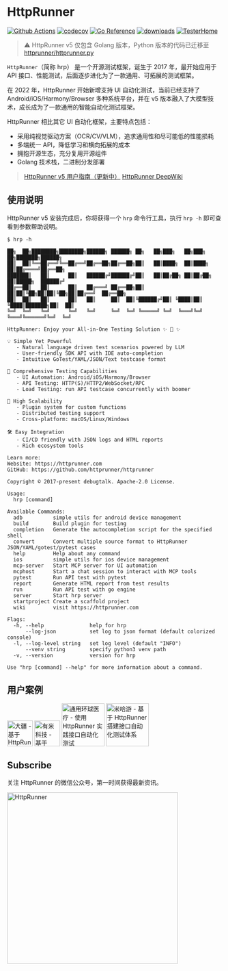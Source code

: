 # HttpRunner

[![Github Actions](https://github.com/httprunner/httprunner/actions/workflows/unittest.yml/badge.svg)](https://github.com/httprunner/httprunner/actions)
[![codecov](https://codecov.io/gh/httprunner/httprunner/branch/master/graph/badge.svg)](https://codecov.io/gh/httprunner/httprunner)
[![Go Reference](https://pkg.go.dev/badge/github.com/httprunner/httprunner.svg)](https://pkg.go.dev/github.com/httprunner/httprunner)
[![downloads](https://pepy.tech/badge/httprunner)](https://pepy.tech/project/httprunner)
[![TesterHome](https://img.shields.io/badge/TTF-TesterHome-2955C5.svg)](https://testerhome.com/github_statistics)

> ⚠️ HttpRunner v5 仅包含 Golang 版本，Python 版本的代码已迁移至 [httprunner/httprunner.py](https://github.com/httprunner/httprunner.py)

`HttpRunner`（简称 hrp） 是一个开源测试框架，诞生于 2017 年，最开始应用于 API 接口、性能测试，后面逐步进化为了一款通用、可拓展的测试框架。

在 2022 年，HttpRunner 开始新增支持 UI 自动化测试，当前已经支持了 Android/iOS/Harmony/Browser 多种系统平台，并在 v5 版本融入了大模型技术，成长成为了一款通用的智能自动化测试框架。

HttpRunner 相比其它 UI 自动化框架，主要特点包括：

- 采用纯视觉驱动方案（OCR/CV/VLM），追求通用性和尽可能低的性能损耗
- 多端统一 API，降低学习和横向拓展的成本
- 拥抱开源生态，充分复用开源组件
- Golang 技术栈，二进制分发部署

> [HttpRunner v5 用户指南（更新中）](https://debugtalk.feishu.cn/wiki/RqGuw17bsizGTik9WuNcGQyhnaf)
> [HttpRunner DeepWiki](https://deepwiki.com/httprunner/httprunner)

## 使用说明

HttpRunner v5 安装完成后，你将获得一个 `hrp` 命令行工具，执行 `hrp -h` 即可查看到参数帮助说明。

```text
$ hrp -h

██╗  ██╗████████╗████████╗██████╗ ██████╗ ██╗   ██╗███╗   ██╗███╗   ██╗███████╗██████╗
██║  ██║╚══██╔══╝╚══██╔══╝██╔══██╗██╔══██╗██║   ██║████╗  ██║████╗  ██║██╔════╝██╔══██╗
███████║   ██║      ██║   ██████╔╝██████╔╝██║   ██║██╔██╗ ██║██╔██╗ ██║█████╗  ██████╔╝
██╔══██║   ██║      ██║   ██╔═══╝ ██╔══██╗██║   ██║██║╚██╗██║██║╚██╗██║██╔══╝  ██╔══██╗
██║  ██║   ██║      ██║   ██║     ██║  ██║╚██████╔╝██║ ╚████║██║ ╚████║███████╗██║  ██║
╚═╝  ╚═╝   ╚═╝      ╚═╝   ╚═╝     ╚═╝  ╚═╝ ╚═════╝ ╚═╝  ╚═══╝╚═╝  ╚═══╝╚══════╝╚═╝  ╚═╝

HttpRunner: Enjoy your All-in-One Testing Solution ✨ 🚀 ✨

💡 Simple Yet Powerful
   - Natural language driven test scenarios powered by LLM
   - User-friendly SDK API with IDE auto-completion
   - Intuitive GoTest/YAML/JSON/Text testcase format

📌 Comprehensive Testing Capabilities
   - UI Automation: Android/iOS/Harmony/Browser
   - API Testing: HTTP(S)/HTTP2/WebSocket/RPC
   - Load Testing: run API testcase concurrently with boomer

🧩 High Scalability
   - Plugin system for custom functions
   - Distributed testing support
   - Cross-platform: macOS/Linux/Windows

🛠 Easy Integration
   - CI/CD friendly with JSON logs and HTML reports
   - Rich ecosystem tools

Learn more:
Website: https://httprunner.com
GitHub: https://github.com/httprunner/httprunner

Copyright © 2017-present debugtalk. Apache-2.0 License.

Usage:
  hrp [command]

Available Commands:
  adb          simple utils for android device management
  build        Build plugin for testing
  completion   Generate the autocompletion script for the specified shell
  convert      Convert multiple source format to HttpRunner JSON/YAML/gotest/pytest cases
  help         Help about any command
  ios          simple utils for ios device management
  mcp-server   Start MCP server for UI automation
  mcphost      Start a chat session to interact with MCP tools
  pytest       Run API test with pytest
  report       Generate HTML report from test results
  run          Run API test with go engine
  server       Start hrp server
  startproject Create a scaffold project
  wiki         visit https://httprunner.com

Flags:
  -h, --help               help for hrp
      --log-json           set log to json format (default colorized console)
  -l, --log-level string   set log level (default "INFO")
      --venv string        specify python3 venv path
  -v, --version            version for hrp

Use "hrp [command] --help" for more information about a command.
```

## 用户案例

<a href="https://httprunner.com/docs/cases/dji-ibg"><img src="https://httprunner.com/image/logo/dji.jpeg" title="大疆 - 基于 HttpRunner 构建完整的自动化测试体系" width="60"></a>
<a href="https://httprunner.com/docs/cases/youmi"><img src="https://httprunner.com/image/logo/youmi.png" title="有米科技 - 基于 HttpRunner 建设自动化测试平台" width="60"></a>
<a href="https://httprunner.com/docs/cases/umcare"><img src="https://httprunner.com/image/logo/umcare.png" title="通用环球医疗 - 使用 HttpRunner 实践接口自动化测试" width="100"></a>
<a href="https://httprunner.com/docs/cases/mihoyo"><img src="https://httprunner.com/image/logo/miHoYo.png" title="米哈游 - 基于 HttpRunner 搭建接口自动化测试体系" width="100"></a>

## Subscribe

关注 HttpRunner 的微信公众号，第一时间获得最新资讯。

<img src="https://httprunner.com/image/qrcode.png" alt="HttpRunner" width="400">

[HttpRunner]: https://github.com/httprunner/httprunner
[boomer]: https://github.com/myzhan/boomer
[locust]: https://github.com/locustio/locust
[jmespath]: https://jmespath.org/
[allure]: https://docs.qameta.io/allure/
[HAR]: https://en.wikipedia.org/wiki/HAR_(file_format)
[hashicorp plugin]: https://github.com/hashicorp/go-plugin
[go plugin]: https://pkg.go.dev/plugin
[版本发布日志]: docs/CHANGELOG.md
[pushgateway]: https://github.com/prometheus/pushgateway
[survey]: https://wj.qq.com/s2/9699514/0d19/
[user-survey-report]: https://httprunner.com/blog/user-survey-report/
[English]: README.en.md
[pytest]: https://docs.pytest.org/
